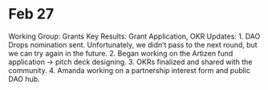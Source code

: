 # Feb 27

Working Group: Grants
Key Results: Grant Application, OKR
Updates: 1. DAO Drops nomination sent. Unfortunately, we didn’t pass to the next round, but we can try again in the future.
2. Began working on the Artizen fund application → pitch deck designing.
3. OKRs finalized and shared with the community.
4. Amanda working on a partnership interest form and public DAO hub.